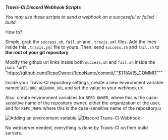 ***Travis-CI Discord Webhook Scripts***

*You may use these scripts to send a webhook on a successful or failed build.*

How to?

Simple, grab the `success.sh`, `fail.sh` and `.travis.yml` files. Add the lines inside this `.travis.yml` file to yours.
Then, send `success.sh` and `fail.sh` to **the root of your git repository**.

Modify the github url links inside both `success.sh` and `fail.sh` inside the json: "url": "https://github.com/RepoOwner/RepoName/commit/'"$TRAVIS_COMMIT"'"

Inside your Travis-CI repository settings, create a new environment variable named `DISCORD_WEBHOOK_URL` and set the value to your webhook url.

Also, create environment variables for `REPO_OWNER`, where this is the case-sensitive name of the repository owner, either the organization or the user, and for `REPO_NAME` where this is the case-sensitive name of the repository.u

![Adding an environment variable](https://i.imgur.com/ROPxG7X.png)
![Discord Travis-CI Webhook](https://i.imgur.com/3N0Mwgn.png)

No webserver needed, everything is done by Travis-CI on their build servers.
